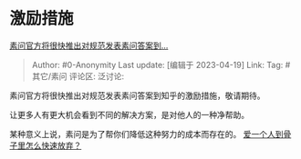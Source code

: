 # 激励措施
[素问官方将很快推出对规范发表素问答案到…](https://www.zhihu.com/pin/1631853438492532736)

> Author: #0-Anonymity
> Last update: [编辑于 2023-04-19]
> Link:
> Tag: #其它/素问
> 评论区:
> 泛讨论:

素问官方将很快推出对规范发表素问答案到知乎的激励措施，敬请期待。

让更多人有更大机会看到不同的解决方案，是对他人的一种净帮助。

某种意义上说，素问是为了帮你们降低这种努力的成本而存在的。 [爱一个人到骨子里怎么快速放弃？](https://www.zhihu.com/question/594178449/answer/2990292478)
